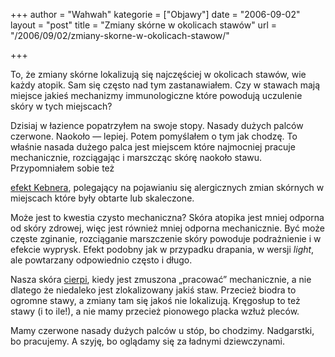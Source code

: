 +++
author = "Wahwah"
kategorie = ["Objawy"]
date = "2006-09-02"
layout = "post"
title = "Zmiany skórne w okolicach stawów"
url = "/2006/09/02/zmiany-skorne-w-okolicach-stawow/"

+++

To, że zmiany skórne lokalizują się najczęściej w okolicach stawów, wie każdy atopik. Sam się często nad tym zastanawiałem. Czy w stawach mają miejsce jakieś mechanizmy immunologiczne które powodują uczulenie skóry w tych miejscach?

<!--more--> Dzisiaj w łazience popatrzyłem na swoje stopy. Nasady dużych palców czerwone. Naokoło ― lepiej. Potem pomyślałem o tym jak chodzę. To właśnie nasada dużego palca jest miejscem które najmocniej pracuje mechanicznie, rozciągając i marszcząc skórę naokoło stawu. Przypomniałem sobie też 

[efekt Kebnera][1], polegający na pojawianiu się alergicznych zmian skórnych w miejscach które były obtarte lub skaleczone.

Może jest to kwestia czysto mechaniczna? Skóra atopika jest mniej odporna od skóry zdrowej, więc jest również mniej odporna mechanicznie. Być może częste zginanie, rozciąganie marszczenie skóry powoduje podrażnienie i w efekcie wyprysk. Efekt podobny jak w przypadku drapania, w wersji _light_, ale powtarzany odpowiednio często i długo.

Nasza skóra [cierpi][2], kiedy jest zmuszona „pracować” mechanicznie, a nie dlatego że niedaleko jest zlokalizowany jakiś staw. Przecież biodra to ogromne stawy, a zmiany tam się jakoś nie lokalizują. Kręgosłup to też stawy (i to ile!), a nie mamy przecież pionowego placka wzłuż pleców.

Mamy czerwone nasady dużych palców u stóp, bo chodzimy. Nadgarstki, bo pracujemy. A szyję, bo oglądamy się za ładnymi dziewczynami.

 [1]: http://www.atopowe-zapalenie.pl/atopedia/Efekt_Kebnera
 [2]: http://www.atopowe-zapalenie.pl/atopedia/Podra%C5%BCnienie